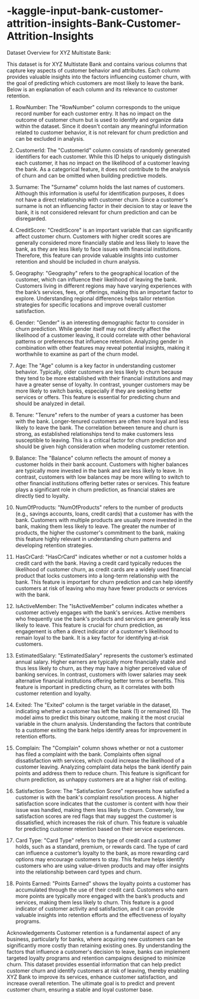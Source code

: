 # -kaggle-input-bank-customer-attrition-insights-Bank-Customer-Attrition-Insights
Dataset Overview for XYZ Multistate Bank:

This dataset is for XYZ Multistate Bank and contains various columns that capture key aspects of customer behavior and attributes. Each column provides valuable insights into the factors influencing customer churn, with the goal of predicting which customers are most likely to leave the bank. Below is an explanation of each column and its relevance to customer retention.

1. RowNumber:
The "RowNumber" column corresponds to the unique record number for each customer entry. It has no impact on the outcome of customer churn but is used to identify and organize data within the dataset. Since it doesn't contain any meaningful information related to customer behavior, it is not relevant for churn prediction and can be excluded in analysis.

2. CustomerId:
The "CustomerId" column consists of randomly generated identifiers for each customer. While this ID helps to uniquely distinguish each customer, it has no impact on the likelihood of a customer leaving the bank. As a categorical feature, it does not contribute to the analysis of churn and can be omitted when building predictive models.

3. Surname:
The "Surname" column holds the last names of customers. Although this information is useful for identification purposes, it does not have a direct relationship with customer churn. Since a customer's surname is not an influencing factor in their decision to stay or leave the bank, it is not considered relevant for churn prediction and can be disregarded.

4. CreditScore:
"CreditScore" is an important variable that can significantly affect customer churn. Customers with higher credit scores are generally considered more financially stable and less likely to leave the bank, as they are less likely to face issues with financial institutions. Therefore, this feature can provide valuable insights into customer retention and should be included in churn analysis.

5. Geography:
"Geography" refers to the geographical location of the customer, which can influence their likelihood of leaving the bank. Customers living in different regions may have varying experiences with the bank’s services, fees, or offerings, making this an important factor to explore. Understanding regional differences helps tailor retention strategies for specific locations and improve overall customer satisfaction.

6. Gender:
"Gender" is an interesting demographic factor to consider in churn prediction. While gender itself may not directly affect the likelihood of a customer leaving, it could correlate with other behavioral patterns or preferences that influence retention. Analyzing gender in combination with other features may reveal potential insights, making it worthwhile to examine as part of the churn model.

7. Age:
The "Age" column is a key factor in understanding customer behavior. Typically, older customers are less likely to churn because they tend to be more established with their financial institutions and may have a greater sense of loyalty. In contrast, younger customers may be more likely to switch banks, especially if they are seeking better services or offers. This feature is essential for predicting churn and should be analyzed in detail.

8. Tenure:
"Tenure" refers to the number of years a customer has been with the bank. Longer-tenured customers are often more loyal and less likely to leave the bank. The correlation between tenure and churn is strong, as established relationships tend to make customers less susceptible to leaving. This is a critical factor for churn prediction and should be given high consideration when modeling customer retention.

9. Balance:
The "Balance" column reflects the amount of money a customer holds in their bank account. Customers with higher balances are typically more invested in the bank and are less likely to leave. In contrast, customers with low balances may be more willing to switch to other financial institutions offering better rates or services. This feature plays a significant role in churn prediction, as financial stakes are directly tied to loyalty.

10. NumOfProducts:
"NumOfProducts" refers to the number of products (e.g., savings accounts, loans, credit cards) that a customer has with the bank. Customers with multiple products are usually more invested in the bank, making them less likely to leave. The greater the number of products, the higher the customer's commitment to the bank, making this feature highly relevant in understanding churn patterns and developing retention strategies.

11. HasCrCard:
"HasCrCard" indicates whether or not a customer holds a credit card with the bank. Having a credit card typically reduces the likelihood of customer churn, as credit cards are a widely used financial product that locks customers into a long-term relationship with the bank. This feature is important for churn prediction and can help identify customers at risk of leaving who may have fewer products or services with the bank.

12. IsActiveMember:
The "IsActiveMember" column indicates whether a customer actively engages with the bank's services. Active members who frequently use the bank's products and services are generally less likely to leave. This feature is crucial for churn prediction, as engagement is often a direct indicator of a customer’s likelihood to remain loyal to the bank. It is a key factor for identifying at-risk customers.

13. EstimatedSalary:
"EstimatedSalary" represents the customer’s estimated annual salary. Higher earners are typically more financially stable and thus less likely to churn, as they may have a higher perceived value of banking services. In contrast, customers with lower salaries may seek alternative financial institutions offering better terms or benefits. This feature is important in predicting churn, as it correlates with both customer retention and loyalty.

14. Exited:
The "Exited" column is the target variable in the dataset, indicating whether a customer has left the bank (1) or remained (0). The model aims to predict this binary outcome, making it the most crucial variable in the churn analysis. Understanding the factors that contribute to a customer exiting the bank helps identify areas for improvement in retention efforts.

15. Complain:
The "Complain" column shows whether or not a customer has filed a complaint with the bank. Complaints often signal dissatisfaction with services, which could increase the likelihood of a customer leaving. Analyzing complaint data helps the bank identify pain points and address them to reduce churn. This feature is significant for churn prediction, as unhappy customers are at a higher risk of exiting.

16. Satisfaction Score:
The "Satisfaction Score" represents how satisfied a customer is with the bank's complaint resolution process. A higher satisfaction score indicates that the customer is content with how their issue was handled, making them less likely to churn. Conversely, low satisfaction scores are red flags that may suggest the customer is dissatisfied, which increases the risk of churn. This feature is valuable for predicting customer retention based on their service experiences.

17. Card Type:
"Card Type" refers to the type of credit card a customer holds, such as a standard, premium, or rewards card. The type of card can influence a customer’s loyalty to the bank, as more rewarding card options may encourage customers to stay. This feature helps identify customers who are using value-driven products and may offer insights into the relationship between card types and churn.

18. Points Earned:
"Points Earned" shows the loyalty points a customer has accumulated through the use of their credit card. Customers who earn more points are typically more engaged with the bank’s products and services, making them less likely to churn. This feature is a good indicator of customer activity and satisfaction, and it can provide valuable insights into retention efforts and the effectiveness of loyalty programs.

Acknowledgements
Customer retention is a fundamental aspect of any business, particularly for banks, where acquiring new customers can be significantly more costly than retaining existing ones. By understanding the factors that influence a customer's decision to leave, banks can implement targeted loyalty programs and retention campaigns designed to minimize churn. This dataset provides essential information that can help predict customer churn and identify customers at risk of leaving, thereby enabling XYZ Bank to improve its services, enhance customer satisfaction, and increase overall retention. The ultimate goal is to predict and prevent customer churn, ensuring a stable and loyal customer base.
